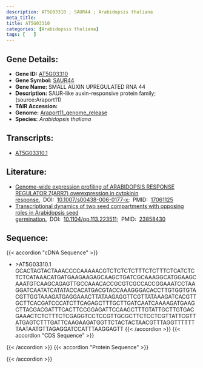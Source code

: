 ```yaml
---
description: AT5G03310 ; SAUR44 ; Arabidopsis thaliana
meta_title:
title: AT5G03310
categories: [Arabidopsis thaliana]
tags: [   ]
---
```


## Gene Details:
- **Gene ID:** [AT5G03310](https://www.arabidopsis.org/locus?name=AT5G03310)
- **Gene Symbol:** <u>SAUR44</u>
- **Gene Name:** SMALL AUXIN UPREGULATED RNA 44
- **Description:**   SAUR-like auxin-responsive protein family;(source:Araport11)
- **TAIR Accession:** 
- **Genome:** [Araport11_genome_release](https://www.arabidopsis.org/download/list?dir=Genes%2FAraport11_genome_release)
- **Species:** *Arabidopsis thaliana*

## Transcripts:
   -  [AT5G03310.1](https://www.arabidopsis.org/gene?name=AT5G03310.1)
## Literature:
   - [Genome-wide expression profiling of ARABIDOPSIS RESPONSE REGULATOR 7(ARR7)  overexpression in cytokinin response.](https://www.doi.org/10.1007/s00438-006-0177-x)&nbsp;&nbsp;DOI:&nbsp;&nbsp;[10.1007/s00438-006-0177-x](https://www.doi.org/10.1007/s00438-006-0177-x);&nbsp;&nbsp;PMID:&nbsp;&nbsp;[17061125](https://pubmed.ncbi.nlm.nih.gov/17061125/)
   - [Transcriptional dynamics of two seed compartments with opposing roles in  Arabidopsis seed germination.](https://www.doi.org/10.1104/pp.113.223511)&nbsp;&nbsp;DOI:&nbsp;&nbsp;[10.1104/pp.113.223511](https://www.doi.org/10.1104/pp.113.223511);&nbsp;&nbsp;PMID:&nbsp;&nbsp;[23858430](https://pubmed.ncbi.nlm.nih.gov/23858430/)
## Sequence:
{{< accordion "cDNA Sequence" >}}
- \>AT5G03310.1
GCACTAGTACTAAACCCCAAAAACGTCTCTCTCTTTCTCTTTCTCATCTCTCTCATAAACATGATGAAGAAGAGCAAGCTGATCGCAAAGGCATGGAAGCAAATGTCAAGCAGAGTTGCCAAACACCGCGTCGCCACCGGAAATCCTAAGGATCAATATCATATACCACATGACGTACCAAAGGGACACCTTGTGGTGTACGTTGGTAAAGATGAGGAAACTTATAAGAGGTTCGTTATAAAGATCACGTTGCTTCACGATCCCATCTTCAGAGCTTTGCTTGATCAATCAAAAGATGAAGCTTACGACGATTTCACTTCCGGAGATTCCAAGCTTTGTATTGCTTGTGACGAAACTCTCTTTCTCGAGGTCCTCCGTTGCGCTTCTCCTCGTTATTCGTTATGAGTCTTTGATTCAAGAAGATGGTTCTACTACTAACGTTTAGGTTTTTTTAATAATGTTAGAGGATCCATTTAAGGAGTT
{{< /accordion >}}
{{< accordion "CDS Sequence" >}}

{{< /accordion >}}
{{< accordion "Protein Sequence" >}}

{{< /accordion >}}
